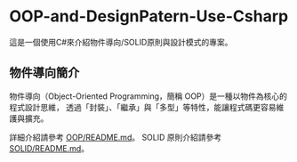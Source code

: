 # OOP-and-DesignPatern-Use-Csharp
這是一個使用C#來介紹物件導向/SOLID原則與設計模式的專案。

## 物件導向簡介

物件導向（Object-Oriented Programming，簡稱 OOP）是一種以物件為核心的程式設計思維，
透過「封裝」、「繼承」與「多型」等特性，能讓程式碼更容易維護與擴充。

詳細介紹請參考 [OOP/README.md](OOP/README.md)。
SOLID 原則介紹請參考 [SOLID/README.md](SOLID/README.md)。
